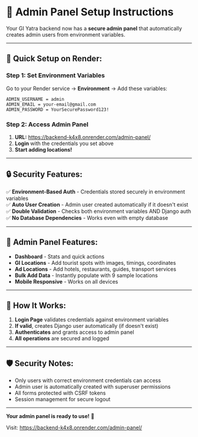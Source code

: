 # 🔐 Admin Panel Setup Instructions

Your GI Yatra backend now has a **secure admin panel** that automatically creates admin users from environment variables.

---

## 🚀 **Quick Setup on Render:**

### **Step 1: Set Environment Variables**

Go to your Render service → **Environment** → Add these variables:

```
ADMIN_USERNAME = admin
ADMIN_EMAIL = your-email@gmail.com
ADMIN_PASSWORD = YourSecurePassword123!
```

### **Step 2: Access Admin Panel**

1. **URL:** https://backend-k4x8.onrender.com/admin-panel/
2. **Login** with the credentials you set above
3. **Start adding locations!**

---

## 🔒 **Security Features:**

✅ **Environment-Based Auth** - Credentials stored securely in environment variables  
✅ **Auto User Creation** - Admin user created automatically if it doesn't exist  
✅ **Double Validation** - Checks both environment variables AND Django auth  
✅ **No Database Dependencies** - Works even with empty database  

---

## 📱 **Admin Panel Features:**

- **Dashboard** - Stats and quick actions
- **GI Locations** - Add tourist spots with images, timings, coordinates
- **Ad Locations** - Add hotels, restaurants, guides, transport services
- **Bulk Add Data** - Instantly populate with 9 sample locations
- **Mobile Responsive** - Works on all devices

---

## 🎯 **How It Works:**

1. **Login Page** validates credentials against environment variables
2. **If valid**, creates Django user automatically (if doesn't exist)
3. **Authenticates** and grants access to admin panel
4. **All operations** are secured and logged

---

## 🛡️ **Security Notes:**

- Only users with correct environment credentials can access
- Admin user is automatically created with superuser permissions
- All forms protected with CSRF tokens
- Session management for secure logout

---

**Your admin panel is ready to use!** 🎉

Visit: https://backend-k4x8.onrender.com/admin-panel/
